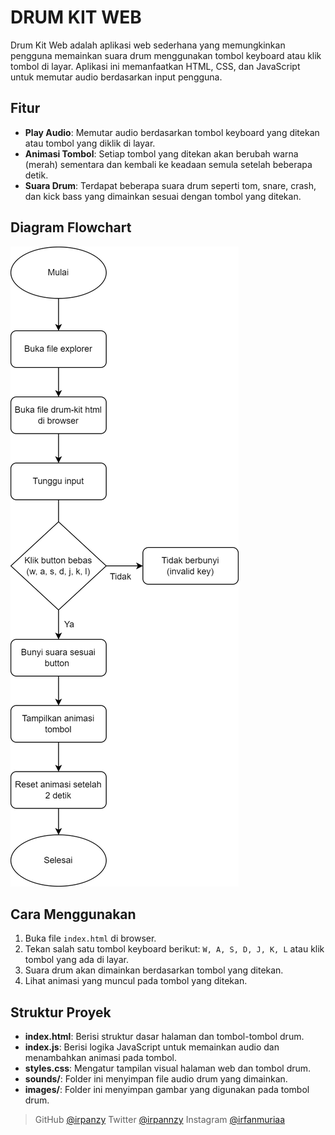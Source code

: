 # DRUM KIT WEB

Drum Kit Web adalah aplikasi web sederhana yang memungkinkan pengguna memainkan suara drum menggunakan tombol keyboard atau klik tombol di layar. Aplikasi ini memanfaatkan HTML, CSS, dan JavaScript untuk memutar audio berdasarkan input pengguna.

## Fitur
- **Play Audio**: Memutar audio berdasarkan tombol keyboard yang ditekan atau tombol yang diklik di layar.
- **Animasi Tombol**: Setiap tombol yang ditekan akan berubah warna (merah) sementara dan kembali ke keadaan semula setelah beberapa detik.
- **Suara Drum**: Terdapat beberapa suara drum seperti tom, snare, crash, dan kick bass yang dimainkan sesuai dengan tombol yang ditekan.

## Diagram Flowchart
![Diagram Flowchart](images/drum-kit-we-diagram-flow.drawio.png)

## Cara Menggunakan
1. Buka file `index.html` di browser.
2. Tekan salah satu tombol keyboard berikut: `W, A, S, D, J, K, L` atau klik tombol yang ada di layar.
3. Suara drum akan dimainkan berdasarkan tombol yang ditekan.
4. Lihat animasi yang muncul pada tombol yang ditekan.

## Struktur Proyek
- **index.html**: Berisi struktur dasar halaman dan tombol-tombol drum.
- **index.js**: Berisi logika JavaScript untuk memainkan audio dan menambahkan animasi pada tombol.
- **styles.css**: Mengatur tampilan visual halaman web dan tombol drum.
- **sounds/**: Folder ini menyimpan file audio drum yang dimainkan.
- **images/**: Folder ini menyimpan gambar yang digunakan pada tombol drum.

> GitHub [@irpanzy](https://https://github.com/irpanzy)
> Twitter [@irpannzy](https://x.com/irpannzy)
> Instagram [@irfanmuriaa](https://www.instagram.com/irfanmuriaa/)